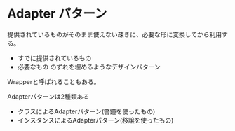 # Adapter パターン
提供されているものがそのまま使えない疎きに、必要な形に変換してから利用する。
- すでに提供されているもの
- 必要なもの
のずれを埋めるようなデザインパターン

Wrapperと呼ばれることもある。

Adapterパターンは2種類ある
- クラスによるAdapterパターン(警鐘を使ったもの)
- インスタンスによるAdapterパターン(移譲を使ったもの)



